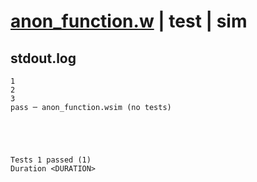 # [anon_function.w](../../../../examples/tests/valid/anon_function.w) | test | sim

## stdout.log
```log
1
2
3
pass ─ anon_function.wsim (no tests)
 




Tests 1 passed (1) 
Duration <DURATION>

```

